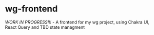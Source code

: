 # wg-frontend
*WORK IN PROGRESS!!!* - A frontend for my wg project, using Chakra UI, React Query and TBD state managment
